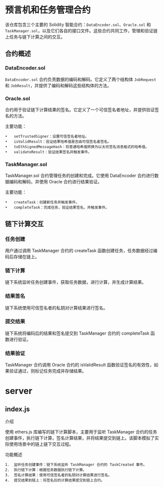 # 预言机和任务管理合约

该仓库包含三个主要的 Solidity 智能合约：`DataEncoder.sol`、`Oracle.sol` 和 `TaskManager.sol`，以及它们各自的接口文件。这些合约共同工作，管理和验证链上任务与链下计算之间的交互。

## 合约概述

### DataEncoder.sol

`DataEncoder.sol` 合约负责数据的编码和解码。它定义了两个结构体 `JobRequest` 和 `JobResult`，并提供了编码和解码这些结构体的方法。

### Oracle.sol

合约用于验证链下计算结果的签名。它定义了一个可信签名者地址，并提供验证签名的方法。

主要功能：

    •	setTrustedSigner：设置可信签名者地址。
    •	isValidResult：验证结果哈希值是否由可信签名者签名。
    •	toEthSignedMessageHash：将普通哈希值转换为以太坊签名消息格式的哈希值。
    •	validateResult：验证结果签名并触发事件。

### TaskManager.sol

TaskManager.sol 合约管理任务的创建和完成。它使用 DataEncoder 合约进行数据编码和解码，并使用 Oracle 合约进行结果验证。

主要功能：

    •	createTask：创建新任务并触发事件。
    •	completeTask：完成任务，验证结果签名，并触发事件。


## 链下计算交互

### 任务创建
用户通过调用 TaskManager 合约的 createTask 函数创建任务，任务数据经过编码后存储在链上。

### 链下计算
链下系统监听任务创建事件，获取任务数据，进行计算，并生成计算结果。

### 结果签名
链下系统使用可信签名者的私钥对计算结果进行签名。

### 提交结果
链下系统将编码后的结果和签名提交到 TaskManager 合约的 completeTask 函数进行验证。

### 结果验证
TaskManager 合约调用 Oracle 合约的 isValidResult 函数验证签名的有效性，如果验证通过，则标记任务完成并存储结果。

# server
## index.js 

介绍

使用 ethers.js 库编写的链下计算脚本，主要用于监听 TaskManager 合约的任务创建事件，执行链下计算，签名计算结果，并将结果提交到链上。该脚本模拟了实际使用场景中的链上链下交互过程。

功能概述

	1.	监听任务创建事件：链下系统监听 TaskManager 合约的 TaskCreated 事件。
	2.	执行链下计算：根据任务数据执行链下计算。
	3.	签名计算结果：使用可信签名者的私钥对计算结果进行签名。
	4.	提交结果到链上：将签名后的计算结果提交到链上合约。